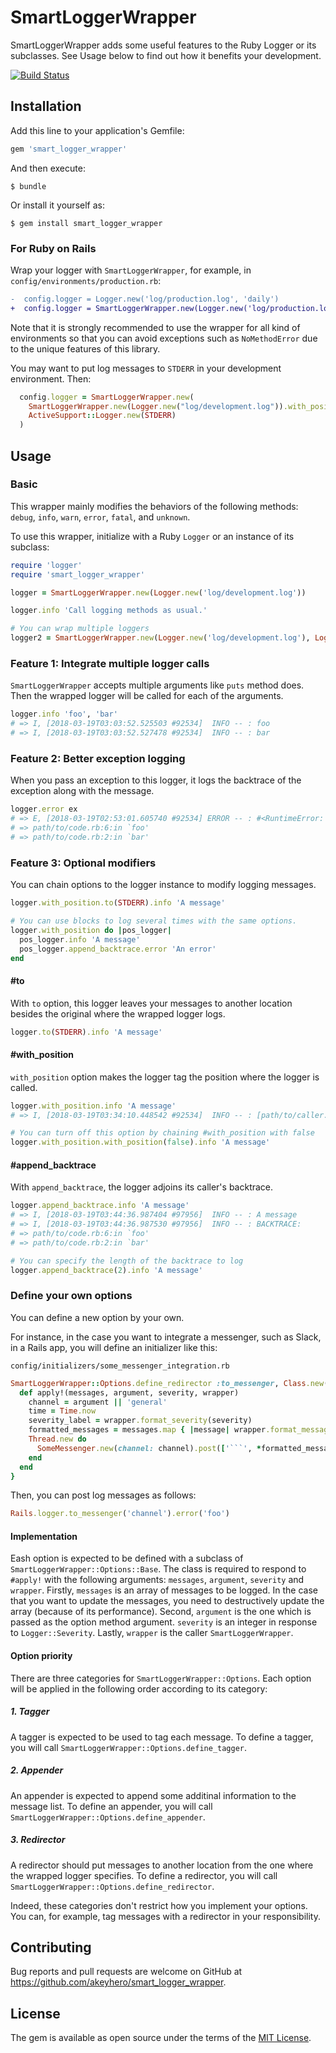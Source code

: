 # SmartLoggerWrapper

SmartLoggerWrapper adds some useful features to the Ruby Logger or its subclasses. See Usage below to find out how it benefits your development.

[![Build Status](https://travis-ci.org/akeyhero/smart_logger_wrapper.svg?branch=master)](https://travis-ci.org/akeyhero/smart_logger_wrapper)

## Installation

Add this line to your application's Gemfile:

```ruby
gem 'smart_logger_wrapper'
```

And then execute:

    $ bundle

Or install it yourself as:

    $ gem install smart_logger_wrapper

### For Ruby on Rails

Wrap your logger with `SmartLoggerWrapper`, for example, in `config/environments/production.rb`:

```diff
-  config.logger = Logger.new('log/production.log', 'daily')
+  config.logger = SmartLoggerWrapper.new(Logger.new('log/production.log', 'daily')).with_position
```

Note that it is strongly recommended to use the wrapper for all kind of environments so that you can avoid exceptions such as `NoMethodError` due to the unique features of this library.

You may want to put log messages to `STDERR` in your development environment. Then:

```ruby
  config.logger = SmartLoggerWrapper.new(
    SmartLoggerWrapper.new(Logger.new("log/development.log")).with_position,
    ActiveSupport::Logger.new(STDERR)
  )
```

## Usage

### Basic

This wrapper mainly modifies the behaviors of the following methods: `debug`, `info`, `warn`, `error`, `fatal`, and `unknown`.

To use this wrapper, initialize with a Ruby `Logger` or an instance of its subclass:

```ruby
require 'logger'
require 'smart_logger_wrapper'

logger = SmartLoggerWrapper.new(Logger.new('log/development.log'))

logger.info 'Call logging methods as usual.'

# You can wrap multiple loggers
logger2 = SmartLoggerWrapper.new(Logger.new('log/development.log'), Logger.new(STDOUT))
```

### Feature 1: Integrate multiple logger calls

`SmartLoggerWrapper` accepts multiple arguments like `puts` method does. Then the wrapped logger will be called for each of the arguments.

```ruby
logger.info 'foo', 'bar'
# => I, [2018-03-19T03:03:52.525503 #92534]  INFO -- : foo
# => I, [2018-03-19T03:03:52.527478 #92534]  INFO -- : bar
```

### Feature 2: Better exception logging

When you pass an exception to this logger, it logs the backtrace of the exception along with the message.

```ruby
logger.error ex
# => E, [2018-03-19T02:53:01.605740 #92534] ERROR -- : #<RuntimeError: an error>
# => path/to/code.rb:6:in `foo'
# => path/to/code.rb:2:in `bar'
```

### Feature 3: Optional modifiers

You can chain options to the logger instance to modify logging messages.

```ruby
logger.with_position.to(STDERR).info 'A message'

# You can use blocks to log several times with the same options.
logger.with_position do |pos_logger|
  pos_logger.info 'A message'
  pos_logger.append_backtrace.error 'An error'
end
```

#### #to

With `to` option, this logger leaves your messages to another location besides the original where the wrapped logger logs.

```ruby
logger.to(STDERR).info 'A message'
```

#### #with\_position

`with_position` option makes the logger tag the position where the logger is called.

```ruby
logger.with_position.info 'A message'
# => I, [2018-03-19T03:34:10.448542 #92534]  INFO -- : [path/to/caller.rb@foo:2] A message

# You can turn off this option by chaining #with_position with false
logger.with_position.with_position(false).info 'A message'
```

#### #append\_backtrace

With `append_backtrace`, the logger adjoins its caller's backtrace.

```ruby
logger.append_backtrace.info 'A message'
# => I, [2018-03-19T03:44:36.987404 #97956]  INFO -- : A message
# => I, [2018-03-19T03:44:36.987530 #97956]  INFO -- : BACKTRACE:
# => path/to/code.rb:6:in `foo'
# => path/to/code.rb:2:in `bar'

# You can specify the length of the backtrace to log
logger.append_backtrace(2).info 'A message'
```

### Define your own options

You can define a new option by your own.

For instance, in the case you want to integrate a messenger, such as Slack, in a Rails app, you will define an initializer like this:

`config/initializers/some_messenger_integration.rb`

```ruby
SmartLoggerWrapper::Options.define_redirector :to_messenger, Class.new(SmartLoggerWrapper::Options::Base) {
  def apply!(messages, argument, severity, wrapper)
    channel = argument || 'general'
    time = Time.now
    severity_label = wrapper.format_severity(severity)
    formatted_messages = messages.map { |message| wrapper.format_message(severity_label, time, nil, message) }
    Thread.new do
      SomeMessenger.new(channel: channel).post(['```', *formatted_messages, '```'].join("\n"))
    end
  end
}
```

Then, you can post log messages as follows:

```ruby
Rails.logger.to_messenger('channel').error('foo')
```

#### Implementation

Eash option is expected to be defined with a subclass of `SmartLoggerWrapper::Options::Base`. The class is required to respond to `#apply!` with the following arguments: `messages`, `argument`, `severity` and `wrapper`. Firstly, `messages` is an array of messages to be logged. In the case that you want to update the messages, you need to destructively update the array (because of its performance). Second, `argument` is the one which is passed as the option method argument. `severity` is an integer in response to `Logger::Severity`. Lastly, `wrapper` is the caller `SmartLoggerWrapper`.

#### Option priority

There are three categories for `SmartLoggerWrapper::Options`. Each option will be applied in the following order according to its category:

##### 1. Tagger

A tagger is expected to be used to tag each message. To define a tagger, you will call `SmartLoggerWrapper::Options.define_tagger`.

##### 2. Appender

An appender is expected to append some additinal information to the message list. To define an appender, you will call `SmartLoggerWrapper::Options.define_appender`.

##### 3. Redirector

A redirector should put messages to another location from the one where the wrapped logger specifies. To define a redirector, you will call `SmartLoggerWrapper::Options.define_redirector`.

Indeed, these categories don't restrict how you implement your options. You can, for example, tag messages with a redirector in your responsibility.

## Contributing

Bug reports and pull requests are welcome on GitHub at https://github.com/akeyhero/smart_logger_wrapper.

## License

The gem is available as open source under the terms of the [MIT License](http://opensource.org/licenses/MIT).
